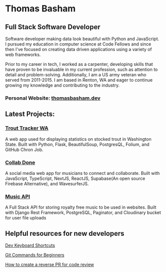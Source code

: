 # Thomas Basham

## Full Stack Software Developer

Software developer making data look beautiful with Python and
JavaScript. I pursued my education in computer science at Code Fellows and since then I've focused on creating data driven applications using a variety of web frameworks.

Prior to my career in tech, I worked as a carpenter, developing skills that have proven to be invaluable in my current profession, such as attention to detail and problem-solving. Additionally, I am a US army veteran who served from 2011-2015. I am based in Renton, WA and eager to continue growing my knowledge and contributing to the industry.

### **Personal Website:** [thomasbasham.dev](https://thomasbasham.dev)

## **Latest Projects:**

### [Trout Tracker WA](https://github.com/Thomas-Basham/trout-tracker-wa)

A web app used for displaying statistics on stocked trout in Washington State. Built with Python, Flask, BeautifulSoup, PostgresQL, Folium, and GitHub Chron Job.

### [Collab Done](https://github.com/Thomas-Basham/collab-done)

A social media web app for musicians to connect and collaborate. Built with JavaScript, TypeScript, NextJS, ReactJS, Supabase(An open source Firebase Alternative), and WavesurferJS.

### [Music API](https://github.com/Thomas-Basham/music-api)

A Full Stack API for storing royalty free music to be used in websites. Built with Django Rest Framework, PostgreSQL, Paginator, and Cloudinary bucket for user file uploads

## Helpful resources for new developers

[Dev Keyboard Shortcuts](https://github.com/Thomas-Basham/dev-keyboard-shortcuts)

[Git Commands for Beginners](https://github.com/Thomas-Basham/git-commands-for-beginners)

[How to create a reverse PR for code review](https://ior.ad/9lDV?iframeHash=watchsteps-1)
